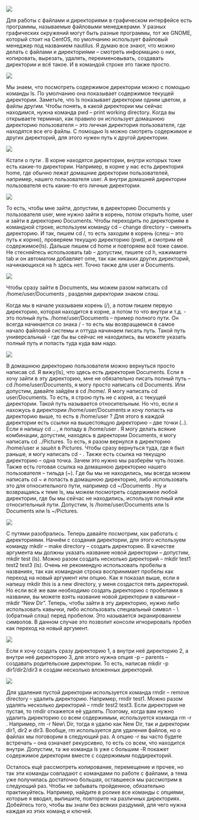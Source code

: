 ![](images/6/filemanager.png)

Для работы с файлами и директориями в графическом интерфейсе есть программы, называемые файловыми менеджерами. У разных графических окружений могут быть разные программы, тот же GNOME, который стоит на CentOS, по умолчанию использует файловый менеджер под названием nautilus. Я думаю все знают, что можно делать с файлами и директориями – смотреть информацию о них, копировать, вырезать, удалять, переименовывать, создавать директории и всё такое. И в командой строке это также просто. 

![](images/6/ls.png)

Мы знаем, что посмотреть содержимое директории можно с помощью команды ls. По умолчанию она показывает содержимое текущей директории. Заметьте, что ls показывает директории одним цветом, а файлы другим.  Чтобы понять, в какой директории мы сейчас находимся, нужна команда pwd – print working directory. Когда вы открываете терминал, как правило он  использует домашнюю директорию пользователя – это личная директория пользователя, где находятся все его файлы. С помощью ls можно смотреть содержимое и других директорий, для этого нужен  путь к другой директории.

![](images/6/root.png)

Кстати о пути . В корне находятся директории, внутри которых тоже есть какие-то директории. Например, в корне у нас есть директория home, где обычно лежат домашние директории пользователей, например, нашего пользователя user. А внутри домашней директории пользователя есть какие-то его личные директории. 

![](images/6/documents.png)

То есть, чтобы мне зайти, допустим, в директорию Documents у пользователя user, мне нужно зайти в корень, потом открыть home, user и зайти в директорию Documents. Чтобы переходить по директориям в командной строке, используем команду cd – сhange directory – сменить директорию. И так, пишем cd /, то есть заходим в корень (слеш – это путь к корню), проверяем текущую директорию (pwd),  и смотрим её содержимое(ls). Дальше пишем cd home и повторяем всё тоже самое. Не стесняйтесь использовать tab – допустим, пишете cd h, нажимаете tab и он автоматом добавляет ome, так как никаких других директорий, начинающихся на h здесь нет. Точно также для user и Documents. 

![](images/6/docpath.png)

Чтобы сразу зайти в Documents, мы можем разом написать cd /home/user/Documents , разделяя директории знаком слэш. 

Когда мы в начале указываем корень (/), а потом пишем первую директорию, которая находится в корне, а потом то что внутри и т.д. - это полный путь. /home/user/Documents – пример полного пути. Он всегда начинается со знака / - то есть мы возвращаемся в самое начало файловой системы и оттуда начинаем писать путь. Такой путь универсальный  - где бы вы сейчас не находились, вы можете указать полный путь и попасть туда куда вам надо.

![](images/6/relativepath.png)

В домашнюю директорию пользователя можно вернуться просто написав cd. Я вижу(ls), что здесь есть директория Documents. Если я хочу зайти в эту директорию, мне не обязательно писать полный путь – cd /home/user/Documents, я могу просто написать cd Documents. Или допустим, давайте зайдём в cd /home/. Я могу написать cd user/Documents. То есть, я строю путь не с корня, а с текущей директории. Такой путь называется относительным. Но что, если я нахожусь в директории /home/user/Documents и хочу попасть на директорию выше, то есть в /home/user ? Для этого в каждой директории есть ссылки на вышестоящую директорию – две точки (..). Если я напишу cd .. , я попаду в /home/user . Я могу делать всякие комбинации, допустим, находясь в директории Documents, я могу написать cd ../Pictures. То есть, я разом вернулся в директорию /home/user и зашёл в Pictures. Чтобы сразу вернуться туда, где я был раньше, я могу написать cd - . Также есть ссылка на текущую директорию – одна точка. Зачем это нужно мы разберём чуть позже. Также есть  готовая ссылка на домашнюю директорию нашего пользователя – тильда (~). Где бы мы не находились, мы всегда можем написать cd ~ и попасть в домашнюю директорию, либо использовать это для относительного пути, например cd ~/Documents . Ну и возвращаясь к теме ls, мы можем посмотреть содержимое любой директории, где бы мы сейчас не находились, используя полный или относительный пути. Допустим, ls /home/user/Documents или ls Documents или ls ~/Pictures. 

![](images/6/dirs.png)

С путями разобрались. Теперь давайте посмотрим, как работать с директориями. Начнём с создания директории, для этого используем команду mkdir – make directory – создать директорию. В качестве аргумента мы должны указать название новой директории – допустим,  mkdir test (ls). Можно разом создать несколько директорий – mkdir test1 test2 test3 (ls). Очень не рекомендую использовать пробелы в названиях, так как командная строка воспринимает пробелы как переход на новый аргумент или опцию. Как я показал выше, если я напишу mkdir this is a new directory, у меня создастся пять директорий. Но если всё же вам необходимо создать директорию  с пробелами в названии, вы можете взять название новой директории в кавычки – mkdir “New Dir”. Теперь, чтобы зайти в эту директорию,  нужно либо использовать кавычки, либо использовать специальный символ - \ (обратный слэш) перед пробелом. Это называется экранированием символов. В данном случае это позволит консоли игнорировать пробел как переход на новый аргумент.

![](images/6/dirp.png)

Если я хочу создать сразу директорию 1, а внутри неё директорию 2, а внутри неё директорию 3, для этого нужна опция -p – parents – создавать родительские директории. То есть, написав mkdir -p dir1/dir2/dir3 я создам несколько вложенных директорий. 

![](images/6/rmdir.png)

Для удаления пустой директории используется команда rmdir – remove directory – удалить директорию.  Например, rmdir test1. Можно разом удалять несколько директорий – rmdir test2 test3. Если директория не пустая, то rmdir откажется её удалять. Поэтому, когда вам нужно удалить директорию со всем содержимым, используется команда rm -r . Например, rm -r New\ Dir, тогда я удалю как New Dir, так и директории dir1, dir2 и dir3. Вообще, rm используется для удаления файлов, но о файлах мы поговорим в следующий раз. А опцию -r вы часто будете встречать – она означает рекурсивно, то есть со всем, что находится внутри. Допустим, та же команда ls уже с большим -R покажет содержимое директории вместе с содержимым поддиректорий.

Осталось ещё рассмотреть копирование, перемещение и прочее, но так эти команды совпадают с командами по работе с файлами, а тема уже получилась достаточно большая, оставшееся мы рассмотрим в следующий раз. Чтобы не забывать пройденное, обязательно практикуйтесь. Например, найдите в ролике все команды с опциями, которые я вводил, выпишите, повторите на различных директориях. Добейтесь того, чтобы вы знали без всяких раздумий, для чего нужна каждая из этих команд и ключей. 